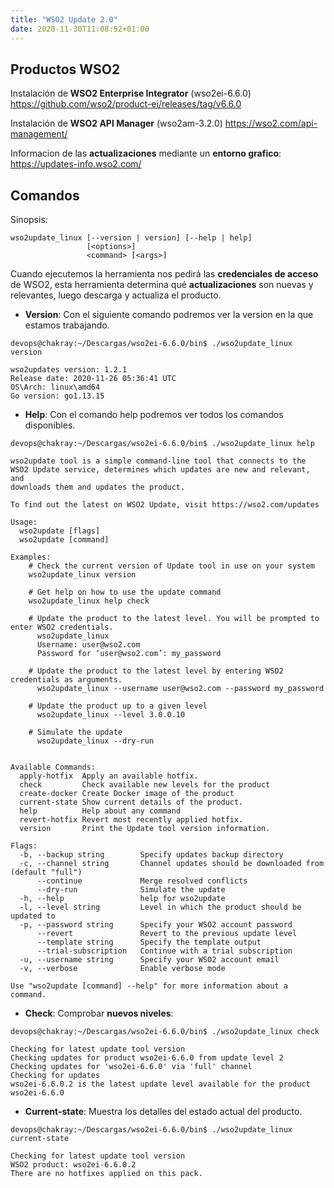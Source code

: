 ```yaml
---
title: "WSO2 Update 2.0"
date: 2020-11-30T11:08:52+01:00
---
```


## Productos WSO2
Instalación de **WSO2 Enterprise Integrator** (wso2ei-6.6.0)
	https://github.com/wso2/product-ei/releases/tag/v6.6.0

Instalación de **WSO2 API Manager** (wso2am-3.2.0)
	https://wso2.com/api-management/

Informacion de las **actualizaciones** mediante un **entorno grafico**:
https://updates-info.wso2.com/

## Comandos

Sinopsis:
```
wso2update_linux [--version | version] [--help | help]
                 [<options>]
                 <command> [<args>]
```

Cuando ejecutemos la herramienta nos pedirá las **credenciales de acceso** de WSO2, esta herramienta determina qué **actualizaciones** son nuevas y relevantes, luego descarga y actualiza el producto.

- **Version**: Con el siguiente comando podremos ver la version en la que estamos trabajando.

```
devops@chakray:~/Descargas/wso2ei-6.6.0/bin$ ./wso2update_linux version

wso2updates version: 1.2.1
Release date: 2020-11-26 05:36:41 UTC
OS\Arch: linux\amd64
Go version: go1.13.15
```

- **Help**: Con el comando help podremos ver todos los comandos disponibles.

```
devops@chakray:~/Descargas/wso2ei-6.6.0/bin$ ./wso2update_linux help

wso2update tool is a simple command-line tool that connects to the  
WSO2 Update service, determines which updates are new and relevant, and 
downloads them and updates the product.

To find out the latest on WSO2 Update, visit https://wso2.com/updates

Usage:
  wso2update [flags]
  wso2update [command]

Examples:
	# Check the current version of Update tool in use on your system
  	wso2update_linux version

	# Get help on how to use the update command
  	wso2update_linux help check

	# Update the product to the latest level. You will be prompted to enter WSO2 credentials.
	  wso2update_linux
	  Username: user@wso2.com
	  Password for ‘user@wso2.com’: my_password

    # Update the product to the latest level by entering WSO2 credentials as arguments.
      wso2update_linux --username user@wso2.com --password my_password

    # Update the product up to a given level
      wso2update_linux --level 3.0.0.10

    # Simulate the update 
      wso2update_linux --dry-run


Available Commands:
  apply-hotfix  Apply an available hotfix.
  check         Check available new levels for the product
  create-docker Create Docker image of the product
  current-state Show current details of the product.
  help          Help about any command
  revert-hotfix Revert most recently applied hotfix.
  version       Print the Update tool version information.

Flags:
  -b, --backup string        Specify updates backup directory
  -c, --channel string       Channel updates should be downloaded from (default "full")
      --continue             Merge resolved conflicts
      --dry-run              Simulate the update
  -h, --help                 help for wso2update
  -l, --level string         Level in which the product should be updated to
  -p, --password string      Specify your WSO2 account password
      --revert               Revert to the previous update level
      --template string      Specify the template output
      --trial-subscription   Continue with a trial subscription
  -u, --username string      Specify your WSO2 account email
  -v, --verbose              Enable verbose mode

Use "wso2update [command] --help" for more information about a command.
```

- **Check**: Comprobar **nuevos niveles**:

```
devops@chakray:~/Descargas/wso2ei-6.6.0/bin$ ./wso2update_linux check

Checking for latest update tool version
Checking updates for product wso2ei-6.6.0 from update level 2
Checking updates for 'wso2ei-6.6.0' via 'full' channel
Checking for updates
wso2ei-6.6.0.2 is the latest update level available for the product wso2ei-6.6.0
```

- **Current-state**: Muestra los detalles del estado actual del producto.


```
devops@chakray:~/Descargas/wso2ei-6.6.0/bin$ ./wso2update_linux current-state

Checking for latest update tool version
WSO2 product: wso2ei-6.6.0.2
There are no hotfixes applied on this pack.
```

